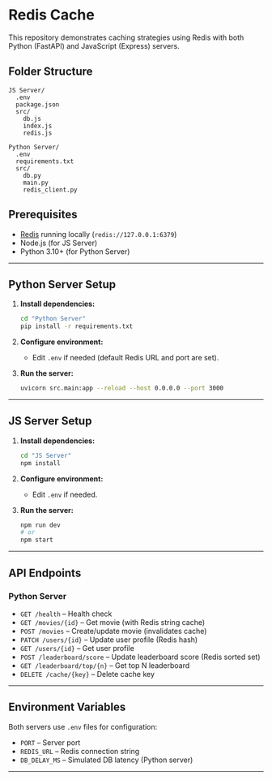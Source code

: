 # Redis Cache

This repository demonstrates caching strategies using Redis with both Python (FastAPI) and JavaScript (Express) servers.

## Folder Structure

```
JS Server/
  .env
  package.json
  src/
    db.js
    index.js
    redis.js

Python Server/
  .env
  requirements.txt
  src/
    db.py
    main.py
    redis_client.py
```

## Prerequisites

- [Redis](https://redis.io/) running locally (`redis://127.0.0.1:6379`)
- Node.js (for JS Server)
- Python 3.10+ (for Python Server)

---

## Python Server Setup

1. **Install dependencies:**
   ```sh
   cd "Python Server"
   pip install -r requirements.txt
   ```

2. **Configure environment:**
   - Edit `.env` if needed (default Redis URL and port are set).

3. **Run the server:**
   ```sh
   uvicorn src.main:app --reload --host 0.0.0.0 --port 3000
   ```

---

## JS Server Setup

1. **Install dependencies:**
   ```sh
   cd "JS Server"
   npm install
   ```

2. **Configure environment:**
   - Edit `.env` if needed.

3. **Run the server:**
   ```sh
   npm run dev
   # or
   npm start
   ```

---

## API Endpoints

### Python Server

- `GET /health` – Health check
- `GET /movies/{id}` – Get movie (with Redis string cache)
- `POST /movies` – Create/update movie (invalidates cache)
- `PATCH /users/{id}` – Update user profile (Redis hash)
- `GET /users/{id}` – Get user profile
- `POST /leaderboard/score` – Update leaderboard score (Redis sorted set)
- `GET /leaderboard/top/{n}` – Get top N leaderboard
- `DELETE /cache/{key}` – Delete cache key

---

## Environment Variables

Both servers use `.env` files for configuration:
- `PORT` – Server port
- `REDIS_URL` – Redis connection string
- `DB_DELAY_MS` – Simulated DB latency (Python server)

---